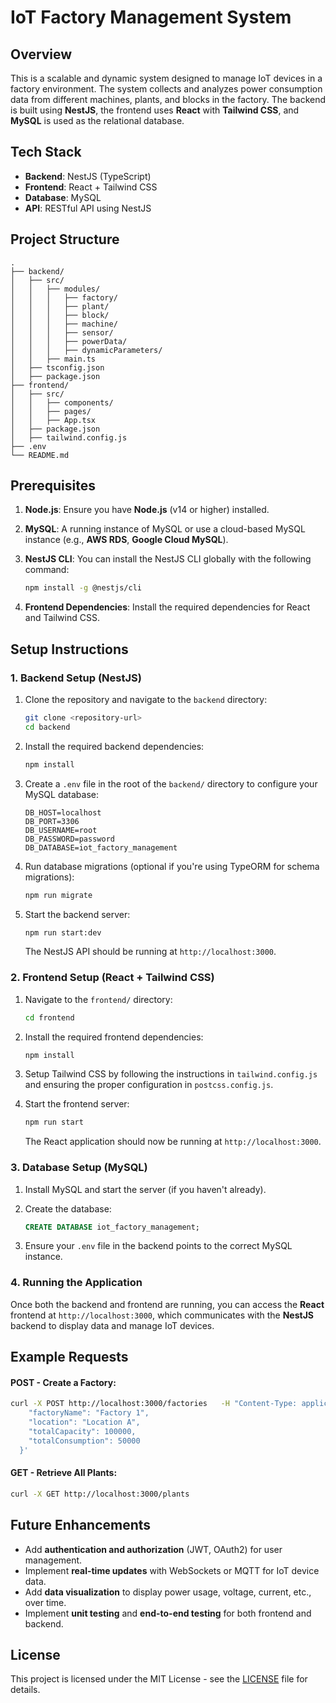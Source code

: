 
# IoT Factory Management System

## Overview
This is a scalable and dynamic system designed to manage IoT devices in a factory environment. The system collects and analyzes power consumption data from different machines, plants, and blocks in the factory. The backend is built using **NestJS**, the frontend uses **React** with **Tailwind CSS**, and **MySQL** is used as the relational database.

## Tech Stack
- **Backend**: NestJS (TypeScript)
- **Frontend**: React + Tailwind CSS
- **Database**: MySQL
- **API**: RESTful API using NestJS

## Project Structure
```
.
├── backend/
│   ├── src/
│   │   ├── modules/
│   │   │   ├── factory/
│   │   │   ├── plant/
│   │   │   ├── block/
│   │   │   ├── machine/
│   │   │   ├── sensor/
│   │   │   ├── powerData/
│   │   │   ├── dynamicParameters/
│   │   ├── main.ts
│   ├── tsconfig.json
│   ├── package.json
├── frontend/
│   ├── src/
│   │   ├── components/
│   │   ├── pages/
│   │   ├── App.tsx
│   ├── package.json
│   ├── tailwind.config.js
├── .env
└── README.md
```

## Prerequisites

1. **Node.js**: Ensure you have **Node.js** (v14 or higher) installed.
2. **MySQL**: A running instance of MySQL or use a cloud-based MySQL instance (e.g., **AWS RDS**, **Google Cloud MySQL**).
3. **NestJS CLI**: You can install the NestJS CLI globally with the following command:

   ```bash
   npm install -g @nestjs/cli
   ```

4. **Frontend Dependencies**: Install the required dependencies for React and Tailwind CSS.

## Setup Instructions

### 1. Backend Setup (NestJS)
1. Clone the repository and navigate to the `backend` directory:

   ```bash
   git clone <repository-url>
   cd backend
   ```

2. Install the required backend dependencies:

   ```bash
   npm install
   ```

3. Create a `.env` file in the root of the `backend/` directory to configure your MySQL database:

   ```plaintext
   DB_HOST=localhost
   DB_PORT=3306
   DB_USERNAME=root
   DB_PASSWORD=password
   DB_DATABASE=iot_factory_management
   ```

4. Run database migrations (optional if you're using TypeORM for schema migrations):

   ```bash
   npm run migrate
   ```

5. Start the backend server:

   ```bash
   npm run start:dev
   ```

   The NestJS API should be running at `http://localhost:3000`.

### 2. Frontend Setup (React + Tailwind CSS)
1. Navigate to the `frontend/` directory:

   ```bash
   cd frontend
   ```

2. Install the required frontend dependencies:

   ```bash
   npm install
   ```

3. Setup Tailwind CSS by following the instructions in `tailwind.config.js` and ensuring the proper configuration in `postcss.config.js`.

4. Start the frontend server:

   ```bash
   npm run start
   ```

   The React application should now be running at `http://localhost:3000`.

### 3. Database Setup (MySQL)
1. Install MySQL and start the server (if you haven't already).
2. Create the database:

   ```sql
   CREATE DATABASE iot_factory_management;
   ```

3. Ensure your `.env` file in the backend points to the correct MySQL instance.

### 4. Running the Application

Once both the backend and frontend are running, you can access the **React** frontend at `http://localhost:3000`, which communicates with the **NestJS** backend to display data and manage IoT devices.

## Example Requests

#### POST - Create a Factory:
```bash
curl -X POST http://localhost:3000/factories   -H "Content-Type: application/json"   -d '{
    "factoryName": "Factory 1",
    "location": "Location A",
    "totalCapacity": 100000,
    "totalConsumption": 50000
  }'
```

#### GET - Retrieve All Plants:
```bash
curl -X GET http://localhost:3000/plants
```

## Future Enhancements
- Add **authentication and authorization** (JWT, OAuth2) for user management.
- Implement **real-time updates** with WebSockets or MQTT for IoT device data.
- Add **data visualization** to display power usage, voltage, current, etc., over time.
- Implement **unit testing** and **end-to-end testing** for both frontend and backend.

## License
This project is licensed under the MIT License - see the [LICENSE](LICENSE) file for details.
